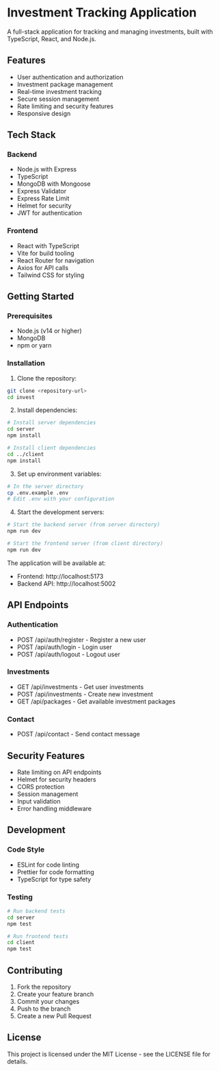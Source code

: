 # Investment Tracking Application

A full-stack application for tracking and managing investments, built with TypeScript, React, and Node.js.

## Features

- User authentication and authorization
- Investment package management
- Real-time investment tracking
- Secure session management
- Rate limiting and security features
- Responsive design

## Tech Stack

### Backend
- Node.js with Express
- TypeScript
- MongoDB with Mongoose
- Express Validator
- Express Rate Limit
- Helmet for security
- JWT for authentication

### Frontend
- React with TypeScript
- Vite for build tooling
- React Router for navigation
- Axios for API calls
- Tailwind CSS for styling

## Getting Started

### Prerequisites
- Node.js (v14 or higher)
- MongoDB
- npm or yarn

### Installation

1. Clone the repository:
```bash
git clone <repository-url>
cd invest
```

2. Install dependencies:
```bash
# Install server dependencies
cd server
npm install

# Install client dependencies
cd ../client
npm install
```

3. Set up environment variables:
```bash
# In the server directory
cp .env.example .env
# Edit .env with your configuration
```

4. Start the development servers:
```bash
# Start the backend server (from server directory)
npm run dev

# Start the frontend server (from client directory)
npm run dev
```

The application will be available at:
- Frontend: http://localhost:5173
- Backend API: http://localhost:5002

## API Endpoints

### Authentication
- POST /api/auth/register - Register a new user
- POST /api/auth/login - Login user
- POST /api/auth/logout - Logout user

### Investments
- GET /api/investments - Get user investments
- POST /api/investments - Create new investment
- GET /api/packages - Get available investment packages

### Contact
- POST /api/contact - Send contact message

## Security Features

- Rate limiting on API endpoints
- Helmet for security headers
- CORS protection
- Session management
- Input validation
- Error handling middleware

## Development

### Code Style
- ESLint for code linting
- Prettier for code formatting
- TypeScript for type safety

### Testing
```bash
# Run backend tests
cd server
npm test

# Run frontend tests
cd client
npm test
```

## Contributing

1. Fork the repository
2. Create your feature branch
3. Commit your changes
4. Push to the branch
5. Create a new Pull Request

## License

This project is licensed under the MIT License - see the LICENSE file for details. 